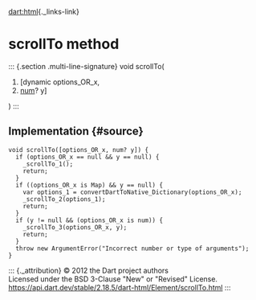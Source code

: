 [dart:html](../../dart-html/dart-html-library){._links-link}

scrollTo method
===============

::: {.section .multi-line-signature}
void scrollTo(

1.  \[dynamic options\_OR\_x,
2.  [num](../../dart-core/num-class)? y\]

)
:::

Implementation {#source}
--------------

``` {.language-dart data-language="dart"}
void scrollTo([options_OR_x, num? y]) {
  if (options_OR_x == null && y == null) {
    _scrollTo_1();
    return;
  }
  if ((options_OR_x is Map) && y == null) {
    var options_1 = convertDartToNative_Dictionary(options_OR_x);
    _scrollTo_2(options_1);
    return;
  }
  if (y != null && (options_OR_x is num)) {
    _scrollTo_3(options_OR_x, y);
    return;
  }
  throw new ArgumentError("Incorrect number or type of arguments");
}
```

::: {._attribution}
© 2012 the Dart project authors\
Licensed under the BSD 3-Clause \"New\" or \"Revised\" License.\
<https://api.dart.dev/stable/2.18.5/dart-html/Element/scrollTo.html>
:::

